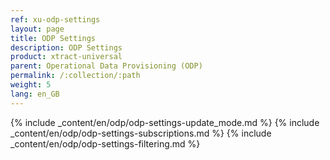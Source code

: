 ```yaml
---
ref: xu-odp-settings
layout: page
title: ODP Settings
description: ODP Settings
product: xtract-universal
parent: Operational Data Provisioning (ODP)
permalink: /:collection/:path
weight: 5
lang: en_GB
---
```


{% include _content/en/odp/odp-settings-update_mode.md %} 
{% include _content/en/odp/odp-settings-subscriptions.md %}
{% include _content/en/odp/odp-settings-filtering.md %} 
